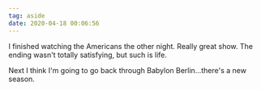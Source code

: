 ```yaml
---
tag: aside
date: 2020-04-18 00:06:56
---
```

I finished watching the Americans the other night. Really great show. The ending wasn't totally satisfying, but such is life. 

Next I think I'm going to go back through Babylon Berlin…there's a new season.